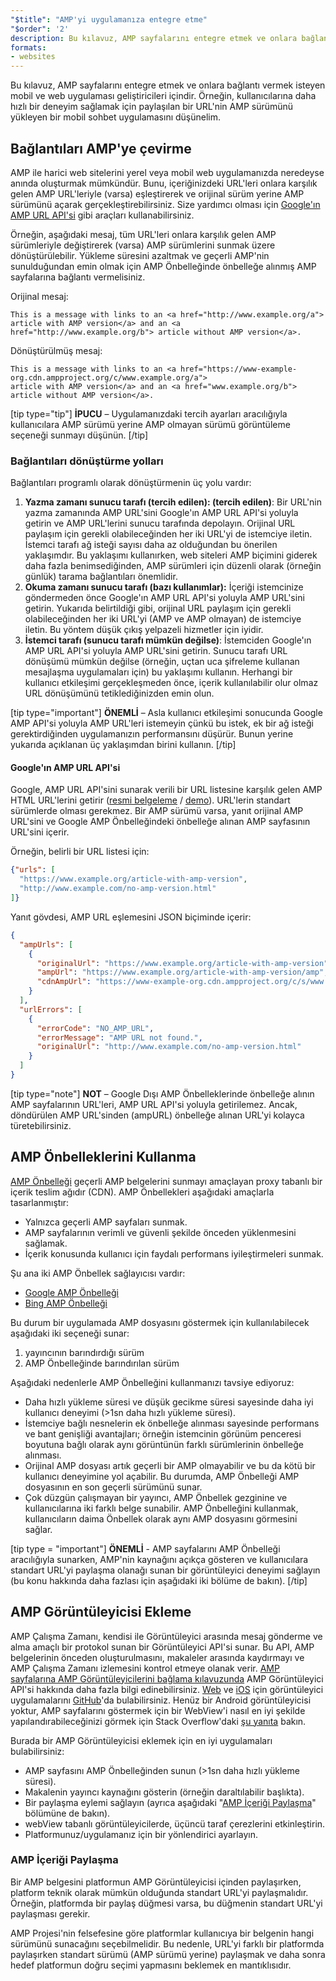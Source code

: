 ```yaml
---
"$title": "AMP'yi uygulamanıza entegre etme"
"$order": '2'
description: Bu kılavuz, AMP sayfalarını entegre etmek ve onlara bağlantı vermek isteyen mobil ve web uygulaması geliştiricileri içindir. Örneğin, kullanıcılarına daha hızlı bir deneyim sağlamak için...
formats:
- websites
---
```


Bu kılavuz, AMP sayfalarını entegre etmek ve onlara bağlantı vermek isteyen mobil ve web uygulaması geliştiricileri içindir. Örneğin, kullanıcılarına daha hızlı bir deneyim sağlamak için paylaşılan bir URL'nin AMP sürümünü yükleyen bir mobil sohbet uygulamasını düşünelim.

## Bağlantıları AMP'ye çevirme

AMP ile harici web sitelerini yerel veya mobil web uygulamanızda neredeyse anında oluşturmak mümkündür. Bunu, içeriğinizdeki URL'leri onlara karşılık gelen AMP URL'leriyle (varsa) eşleştirerek ve orijinal sürüm yerine AMP sürümünü açarak gerçekleştirebilirsiniz. Size yardımcı olması için [Google'ın AMP URL API'si](https://developers.google.com/amp/cache/use-amp-url) gibi araçları kullanabilirsiniz.

Örneğin, aşağıdaki mesaj, tüm URL'leri onlara karşılık gelen AMP sürümleriyle değiştirerek (varsa) AMP sürümlerini sunmak üzere dönüştürülebilir. Yükleme süresini azaltmak ve geçerli AMP'nin sunulduğundan emin olmak için AMP Önbelleğinde önbelleğe alınmış AMP sayfalarına bağlantı vermelisiniz.

Orijinal mesaj:

```text
This is a message with links to an <a href="http://www.example.org/a">
article with AMP version</a> and an <a href="http://www.example.org/b"> article without AMP version</a>.
```

Dönüştürülmüş mesaj:

```text
This is a message with links to an <a href="https://www-example-org.cdn.ampproject.org/c/www.example.org/a">
article with AMP version</a> and an <a href="www.example.org/b"> article without AMP version</a>.
```

[tip type="tip"] **İPUCU** – Uygulamanızdaki tercih ayarları aracılığıyla kullanıcılara AMP sürümü yerine AMP olmayan sürümü görüntüleme seçeneği sunmayı düşünün. [/tip]

### Bağlantıları dönüştürme yolları

Bağlantıları programlı olarak dönüştürmenin üç yolu vardır:

1. **Yazma zamanı sunucu tarafı (tercih edilen): (tercih edilen)**: Bir URL'nin yazma zamanında AMP URL'sini Google'ın AMP URL API'si yoluyla getirin ve AMP URL'lerini sunucu tarafında depolayın. Orijinal URL paylaşım için gerekli olabileceğinden her iki URL'yi de istemciye iletin. İstemci tarafı ağ isteği sayısı daha az olduğundan bu önerilen yaklaşımdır. Bu yaklaşımı kullanırken, web siteleri AMP biçimini giderek daha fazla benimsediğinden, AMP sürümleri için düzenli olarak (örneğin günlük) tarama bağlantıları önemlidir.
2. **Okuma zamanı sunucu tarafı (bazı kullanımlar):** İçeriği istemcinize göndermeden önce Google'ın AMP URL API'si yoluyla AMP URL'sini getirin. Yukarıda belirtildiği gibi, orijinal URL paylaşım için gerekli olabileceğinden her iki URL'yi (AMP ve AMP olmayan) de istemciye iletin. Bu yöntem düşük çıkış yelpazeli hizmetler için iyidir.
3. **İstemci tarafı (sunucu tarafı mümkün değilse)**: İstemciden Google'ın AMP URL API'si yoluyla AMP URL'sini getirin. Sunucu tarafı URL dönüşümü mümkün değilse (örneğin, uçtan uca şifreleme kullanan mesajlaşma uygulamaları için) bu yaklaşımı kullanın. Herhangi bir kullanıcı etkileşimi gerçekleşmeden önce, içerik kullanılabilir olur olmaz URL dönüşümünü tetiklediğinizden emin olun.

[tip type="important"] **ÖNEMLİ** – Asla kullanıcı etkileşimi sonucunda Google AMP API'si yoluyla AMP URL'leri istemeyin çünkü bu istek, ek bir ağ isteği gerektirdiğinden uygulamanızın performansını düşürür. Bunun yerine yukarıda açıklanan üç yaklaşımdan birini kullanın. [/tip]

#### Google'ın AMP URL API'si

Google, AMP URL API'sini sunarak verili bir URL listesine karşılık gelen AMP HTML URL'lerini getirir ([resmi belgeleme](https://developers.google.com/amp/cache/use-amp-url) / [demo](../../../documentation/examples/documentation/Using_the_AMP_URL_API.html)). URL'lerin standart sürümlerde olması gerekmez. Bir AMP sürümü varsa, yanıt orijinal AMP URL'sini ve Google AMP Önbelleğindeki önbelleğe alınan AMP sayfasının URL'sini içerir.

Örneğin, belirli bir URL listesi için:

```json
{"urls": [
  "https://www.example.org/article-with-amp-version",
  "http://www.example.com/no-amp-version.html"
]}
```

Yanıt gövdesi, AMP URL eşlemesini JSON biçiminde içerir:

```json
{
  "ampUrls": [
    {
      "originalUrl": "https://www.example.org/article-with-amp-version",
      "ampUrl": "https://www.example.org/article-with-amp-version/amp",
      "cdnAmpUrl": "https://www-example-org.cdn.ampproject.org/c/s/www.example.org/article-with-amp-version"
    }
  ],
  "urlErrors": [
    {
      "errorCode": "NO_AMP_URL",
      "errorMessage": "AMP URL not found.",
      "originalUrl": "http://www.example.com/no-amp-version.html"
    }
  ]
}
```

[tip type="note"] **NOT** – Google Dışı AMP Önbelleklerinde önbelleğe alının AMP sayfalarının URL'leri, AMP URL API'si yoluyla getirilemez. Ancak, döndürülen AMP URL'sinden (ampURL) önbelleğe alınan URL'yi kolayca türetebilirsiniz.

## AMP Önbelleklerini Kullanma

[AMP Önbelleği](../../../documentation/guides-and-tutorials/learn/amp-caches-and-cors/how_amp_pages_are_cached.md) geçerli AMP belgelerini sunmayı amaçlayan proxy tabanlı bir içerik teslim ağıdır (CDN). AMP Önbellekleri aşağıdaki amaçlarla tasarlanmıştır:

- Yalnızca geçerli AMP sayfaları sunmak.
- AMP sayfalarının verimli ve güvenli şekilde önceden yüklenmesini sağlamak.
- İçerik konusunda kullanıcı için faydalı performans iyileştirmeleri sunmak.

Şu ana iki AMP Önbellek sağlayıcısı vardır:

- [Google AMP Önbelleği](https://developers.google.com/amp/cache/)
- [Bing AMP Önbelleği](https://www.bing.com/webmaster/help/bing-amp-cache-bc1c884c)

Bu durum bir uygulamada AMP dosyasını göstermek için kullanılabilecek aşağıdaki iki seçeneği sunar:

1. yayıncının barındırdığı sürüm
2. AMP Önbelleğinde barındırılan sürüm

Aşağıdaki nedenlerle AMP Önbelleğini kullanmanızı tavsiye ediyoruz:

- Daha hızlı yükleme süresi ve düşük gecikme süresi sayesinde daha iyi kullanıcı deneyimi (>1sn daha hızlı yükleme süresi).
- İstemciye bağlı nesnelerin ek önbelleğe alınması sayesinde performans ve bant genişliği avantajları; örneğin istemcinin görünüm penceresi boyutuna bağlı olarak aynı görüntünün farklı sürümlerinin önbelleğe alınması.
- Orijinal AMP dosyası artık geçerli bir AMP olmayabilir ve bu da kötü bir kullanıcı deneyimine yol açabilir. Bu durumda, AMP Önbelleği AMP dosyasının en son geçerli sürümünü sunar.
- Çok düzgün çalışmayan bir yayıncı, AMP Önbellek gezginine ve kullanıcılarına iki farklı belge sunabilir. AMP Önbelleğini kullanmak, kullanıcıların daima Önbellek olarak aynı AMP dosyasını görmesini sağlar.

[tip type = "important"] **ÖNEMLİ** - AMP sayfalarını AMP Önbelleği aracılığıyla sunarken, AMP'nin kaynağını açıkça gösteren ve kullanıcılara standart URL'yi paylaşma olanağı sunan bir görüntüleyici deneyimi sağlayın (bu konu hakkında daha fazlası için aşağıdaki iki bölüme de bakın). [/tip]

## AMP Görüntüleyicisi Ekleme

AMP Çalışma Zamanı, kendisi ile Görüntüleyici arasında mesaj gönderme ve alma amaçlı bir protokol sunan bir Görüntüleyici API'si sunar. Bu API, AMP belgelerinin önceden oluşturulmasını, makaleler arasında kaydırmayı ve AMP Çalışma Zamanı izlemesini kontrol etmeye olanak verir. [AMP sayfalarına AMP Görüntüleyicilerini bağlama kılavuzunda](https://github.com/ampproject/amphtml/blob/master/extensions/amp-viewer-integration/integrating-viewer-with-amp-doc-guide.md) AMP Görüntüleyici API'si hakkında daha fazla bilgi edinebilirsiniz. [Web](https://github.com/ampproject/amp-viewer/blob/master/mobile-web/README.md) ve [iOS](https://github.com/ampproject/amp-viewer/tree/master/ios) için görüntüleyici uygulamalarını [GitHub](https://github.com/ampproject/amp-viewer)'da bulabilirsiniz. Henüz bir Android görüntüleyicisi yoktur, AMP sayfalarını göstermek için bir WebView'i nasıl en iyi şekilde yapılandırabileceğinizi görmek için Stack Overflow'daki [şu yanıta](https://stackoverflow.com/questions/44856759/does-we-need-to-change-anything-in-usual-webpage-loader-for-loading-an-amp-acce/44869038#44869038) bakın.

Burada bir AMP Görüntüleyicisi eklemek için en iyi uygulamaları bulabilirsiniz:

- AMP sayfasını AMP Önbelleğinden sunun (>1sn daha hızlı yükleme süresi).
- Makalenin yayıncı kaynağını gösterin (örneğin daraltılabilir başlıkta).
- Bir paylaşma eylemi sağlayın (ayrıca aşağıdaki "[AMP İçeriği Paylaşma](#sharing-amp-content)" bölümüne de bakın).
- webView tabanlı görüntüleyicilerde, üçüncü taraf çerezlerini etkinleştirin.
- Platformunuz/uygulamanız için bir yönlendirici ayarlayın.

### AMP İçeriği Paylaşma <a name="sharing-amp-content"></a>

Bir AMP belgesini platformun AMP Görüntüleyicisi içinden paylaşırken, platform teknik olarak mümkün olduğunda standart URL'yi paylaşmalıdır. Örneğin, platformda bir paylaş düğmesi varsa, bu düğmenin standart URL'yi paylaşması gerekir.

AMP Projesi'nin felsefesine göre platformlar kullanıcıya bir belgenin hangi sürümünü sunacağını seçebilmelidir. Bu nedenle, URL'yi farklı bir platformda paylaşırken standart sürümü (AMP sürümü yerine) paylaşmak ve daha sonra hedef platformun doğru seçimi yapmasını beklemek en mantıklısıdır.
